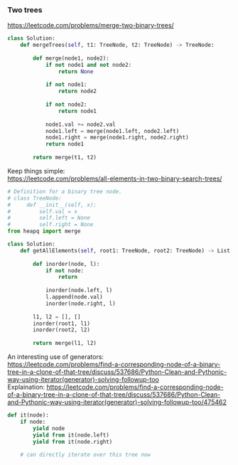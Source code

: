 ### Two trees

https://leetcode.com/problems/merge-two-binary-trees/
```py
class Solution:
    def mergeTrees(self, t1: TreeNode, t2: TreeNode) -> TreeNode:
        
        def merge(node1, node2):
            if not node1 and not node2:
                return None
            
            if not node1:
                return node2
            
            if not node2:
                return node1
            
            node1.val += node2.val
            node1.left = merge(node1.left, node2.left)
            node1.right = merge(node1.right, node2.right)
            return node1
        
        return merge(t1, t2)
```
Keep things simple:<br />
https://leetcode.com/problems/all-elements-in-two-binary-search-trees/
```py
# Definition for a binary tree node.
# class TreeNode:
#     def __init__(self, x):
#         self.val = x
#         self.left = None
#         self.right = None
from heapq import merge

class Solution:
    def getAllElements(self, root1: TreeNode, root2: TreeNode) -> List[int]:
        
        def inorder(node, l):
            if not node:
                return
            
            inorder(node.left, l)
            l.append(node.val)
            inorder(node.right, l)
        
        l1, l2 = [], []
        inorder(root1, l1)
        inorder(root2, l2)
        
        return merge(l1, l2)
```

An interesting use of generators: <br />
https://leetcode.com/problems/find-a-corresponding-node-of-a-binary-tree-in-a-clone-of-that-tree/discuss/537686/Python-Clean-and-Pythonic-way-using-iterator(generator)-solving-followup-too <br />
Explaination: https://leetcode.com/problems/find-a-corresponding-node-of-a-binary-tree-in-a-clone-of-that-tree/discuss/537686/Python-Clean-and-Pythonic-way-using-iterator(generator)-solving-followup-too/475462
```py
def it(node):
    if node:
        yield node
        yield from it(node.left)
        yield from it(node.right)
    
    # can directly iterate over this tree now
```